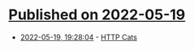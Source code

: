 # [Published on 2022-05-19](index.md)

* [2022-05-19, 19:28:04](https://news.ycombinator.com/item?id=31438989) - [HTTP Cats](https://http.cat/)
